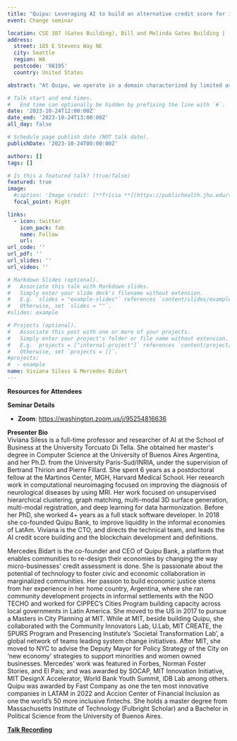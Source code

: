 ```yaml
---
title: "Quipu: Leveraging AI to build an alternative credit score for informal businesses in Latin America" 
event: Change seminar

location: CSE 387 (Gates Building), Bill and Melinda Gates Building | [Zoom](https://washington.zoom.us/j/95254816636)
address:
  street: 185 E Stevens Way NE
  city: Seattle
  region: WA
  postcode: '98195'
  country: United States

abstract: "At Quipu, we operate in a domain characterized by limited available data for building and refining credit scoring algorithms for underbanked populations. To overcome this challenge, we have undertaken various unconventional approaches to acquire our own data, including the collection of self-reported data, access to open banking records, and the analysis of images and videos. However, a paramount concern for us in our data processes is the assurance of fairness. Our approach is simple: do no harm. We are steadfast in our commitment to avoid any inadvertent discrimination within an already marginalized population. To achieve this, we have implemented rigorous monitoring practices for potential bias related to factors such as gender, age, and region, ensuring equitable access to our financial services. In this presentation, we will provide insights into Quipu's approach, demonstrating how we harness the power of AI to extend lending opportunities to informal micro-businesses and offering a glimpse into the future of our work."

# Talk start and end times.
#   End time can optionally be hidden by prefixing the line with `#`.
date: '2023-10-24T12:00:00Z'
date_end: '2023-10-24T13:00:00Z'
all_day: false

# Schedule page publish date (NOT talk date).
publishDate: '2023-10-24T00:00:00Z'

authors: []
tags: []

# Is this a featured talk? (true/false)
featured: true
image:
  #caption: 'Image credit: [**Tricia **](https://publichealth.jhu.edu/sites/default/files/styles/profile/public/images/3314.jpg?h=84e705d9&itok=GyZNK8wB)'
  focal_point: Right

links:
  - icon: twitter
    icon_pack: fab
    name: Follow
    url: 
url_code: ''
url_pdf: ''
url_slides: ''
url_video: ''

# Markdown Slides (optional).
#   Associate this talk with Markdown slides.
#   Simply enter your slide deck's filename without extension.
#   E.g. `slides = "example-slides"` references `content/slides/example-slides.md`.
#   Otherwise, set `slides = ""`.
#slides: example

# Projects (optional).
#   Associate this post with one or more of your projects.
#   Simply enter your project's folder or file name without extension.
#   E.g. `projects = ["internal-project"]` references `content/project/deep-learning/index.md`.
#   Otherwise, set `projects = []`.
#projects:
#  - example
name: Viviana Siless & Mercedes Bidart
---
```



<!--({{% callout note %}}Click on the **Slides** button above to view the built-in slides feature.{{% /callout %}})
-->
**Resources for Attendees**

**Seminar Details**
* **Zoom**: https://washington.zoom.us/j/95254816636


<b>Presenter Bio</b>
<br>
Viviana Siless is a full-time professor and researcher of AI at the School of Business at the University Torcuato Di Tella. She obtained her master's degree in Computer Science at the University of Buenos Aires Argentina, and her Ph.D. from the University Paris-Sud/INRIA, under the supervision of Bertrand Thirion and Pierre Fillard. She spent 6 years as a postdoctoral fellow at the Martinos Center, MGH, Harvard Medical School. Her research work in computational neuroimaging focused on improving the diagnosis of neurological diseases by using MRI. Her work focused on unsupervised hierarchical clustering, graph matching, multi-modal 3D surface generation, multi-modal registration, and deep learning for data harmonization. Before her PhD, she worked 4+ years as a full stack software developer. In 2018 she co-founded Quipu Bank, to improve liquidity in the informal economies of LatAm. Viviana is the CTO, and directs the technical team, and leads the AI credit score building and the blockchain development and definitions.

Mercedes Bidart is the co-founder and CEO of Quipu Bank, a platform that enables communities to re-design their economies by changing the way micro-businesses’ credit assessment is done. She is passionate about the potential of technology to foster civic and economic collaboration in marginalized communities. Her passion to build economic justice stems from her experience in her home country, Argentina, where she ran community development projects in informal settlements with the NGO TECHO and worked for CIPPEC’s Cities Program building capacity across local governments in Latin America. She moved to the US in 2017 to pursue a Masters in City Planning at MIT. While at MIT, beside building Quipu, she collaborated with the Community Innovators Lab, U.Lab, MIT CREATE, the SPURS Program and Presencing Institute’s ‘Societal Transformation Lab’, a global network of teams leading system change initiatives. After MIT, she moved to NYC to advise the Deputy Mayor for Policy Strategy of the City on ‘new economy’ strategies to support minorities and women owned businesses. Mercedes’ work was featured in Forbes, Norman Foster Stories, and El Pais; and was awarded by SOCAP, MIT Innovation Initiative, MIT DesignX Accelerator, World Bank Youth Summit, IDB Lab among others. Quipu was awarded by Fast Company as one the ten most innovative companies in LATAM in 2022 and Accion Center of Financial Inclusion as one the world’s 50 more inclusive fintechs. She holds a master degree from Massachusetts Institute of Technology (Fulbright Scholar) and a Bachelor in Political Science from the University of Buenos Aires.



**[Talk Recording]()**

